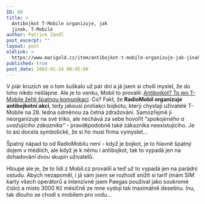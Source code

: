 ```yaml
---
ID: 60
title: >
  Antibojkot T-Mobile organizuje, jak
  jinak, T-Mobile
author: Patrick Zandl
post_excerpt: ""
layout: post
oldlink: >
  https://www.marigold.cz/item/antibojkot-t-mobile-organizuje-jak-jinak-t-mobile
published: true
post_date: 2003-01-24 00:45:00
---
```

<p>
V píár kruzích se o tom šuškalo už pár dní a já jsem si chvíli myslel, že do toho nikdo nešlápne. Ale je to venku, Mobil to provalil: <A href="http://www.mobil.cz/mobilni_komunikace/operatori/sluzby/sluzby_tmobile/tmobileantibojkot030124.html" target=_blank>Antibojkot? To jen T-Mobile žehlí špatnou komunikaci</A>. Co? Fakt, že <STRONG>RadioMobil organizuje antibojkotní akci</STRONG>, tedy jakousi protiakci bojkotu, který chystají uživatelé T-Mobile na 28. ledna odměnou za četná zdražování. Samozřejmě ji neorganizuje na své triko, ale nechává za sebe hovořit <EM>"spokojeného&#160;a uvažujícího zákazníka"</EM> - pravděpodobně také zákazníka neexistujícího.&#160;Je to asi docela symbolické, že si ho musí firma vymyslet...</p>

<p>
Špatný nápad to od RadioMobilu není - když je bojkot, je to hlavně špatný dojem v médiích, ale když je k němu i antibojkot, tak to vypadá jen na dohadování dvou skupin uživatelů. </p>

<p>
Hloupé ale je, že to lidi z Mobil.cz provalili a teď už to vypadá jen na parádní ostudu. Abych nezapoměl, i já sám jsem se rozhodl snížit si tarif (mám SIM karty všech operátorů a intenzivně jsem Paegas používal jako soukromé číslo) a místo 3000 Kč měsíčně ze mne vydojí tak maximálně desetinu. Inu, tak dlouho se chodí s mobilem pro vodu...</p>
